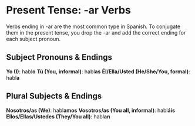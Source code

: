 # Present Tense: -ar Verbs
Verbs ending in -ar are the most common type in Spanish. To conjugate them in the present tense, you drop the -ar and add the correct ending for each subject pronoun.
## Subject Pronouns & Endings
**Yo (I)**: habl**o**
**Tú (You, informal)**: habl**as**
**Él/Ella/Usted (He/She/You, formal)**: habl**a**
## Plural Subjects & Endings
**Nosotros/as (We)**: habl**amos**
**Vosotros/as (You all, informal)**: habl**áis**
**Ellos/Ellas/Ustedes (They/You all)**: habl**an**
